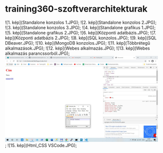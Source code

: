 # training360-szoftverarchitekturak

![1. kép](Standalone konzolos 1.JPG);
![2. kép](Standalone konzolos 2.JPG);
![3. kép](Standalone konzolos 3.JPG);
![4. kép](Standalone grafikus 1.JPG);
![5. kép](Standalone grafikus 2.JPG);
![6. kép](Központi adatbázis.JPG);
![7. kép](Központi adatbázis 2.JPG);
![8. kép](SQL konzolos.JPG);
![9. kép](SQL DBeaver.JPG);
![10. kép](MongoDB konzolos.JPG);
![11. kép](Többrétegű alkalmazások.JPG);
![12. kép](Webes alkalmazás.JPG);
![13. kép](Webes alkalmazás parancssorból.JPG);
![14. kép](Html_CSS.JPG);
![15. kép](Html_CSS VSCode.JPG);
